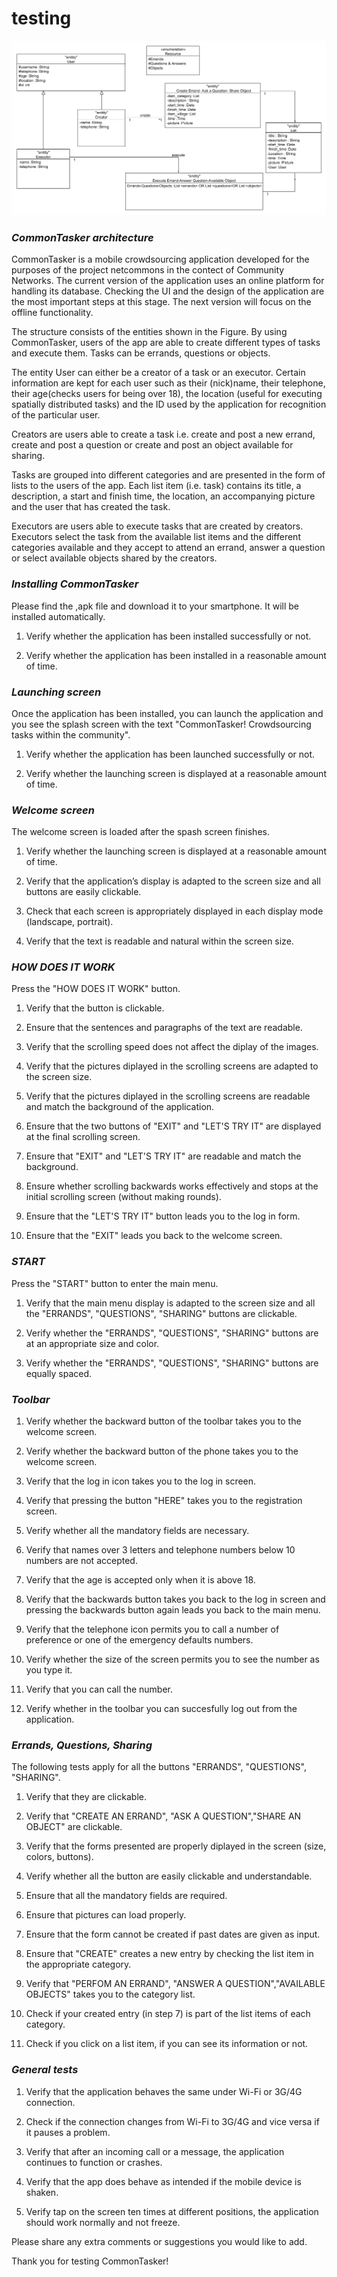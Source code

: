 # testing
![alt text](class_diagram_final.png "CommonTasker architecture")



### *CommonTasker architecture*
CommonTasker is a mobile crowdsourcing application developed for the purposes of the project netcommons in the contect of Community Networks. The current version of the application uses an online platform for handling its database. Checking the UI and the design
of the application are the most important steps at this stage. The next version will focus on the offline functionality. 

The structure consists of the entities shown in the Figure. By using CommonTasker, users of the app are able to create different types of tasks and execute them. Tasks can be errands, questions or objects. 

The entity User can either be a creator of a task or an executor. Certain information are kept for each user such as their (nick)name, their telephone, their age(checks users for being over 18), the location (useful for executing spatially distributed tasks) and the ID used by the application for recognition of the particular user. 

Creators are users able to create a task i.e. create and post a new errand, create and post a question or create and post an object available for sharing. 


Tasks are grouped into different categories and are presented in the form of lists to the users of the app. Each list item (i.e. task) contains its title, a description, a start and finish time, the location, an accompanying picture and the user that has created the task.

Executors are users able to execute tasks that are created by creators. Executors select the task from the available list items and the different categories available and they accept to attend an errand, answer a question or select available objects shared by the creators.



### *Installing CommonTasker*

Please find the ,apk file and download it to your smartphone. It will be installed automatically. 

1. Verify whether the application has been installed successfully or not. 

2. Verify whether the application has been installed in a reasonable amount of time.


### *Launching screen*
Once the application has been installed, you can launch the application and you see the splash screen
with the text "CommonTasker! Crowdsourcing tasks within the community". 

1. Verify whether the application has been launched successfully or not. 

2. Verify whether the launching screen is displayed at a reasonable amount of time.


### *Welcome screen*
The welcome screen is loaded after the spash screen finishes. 


1. Verify whether the launching screen is displayed at a reasonable amount of time.

2. Verify that the application’s display is adapted to the screen size and all buttons are easily clickable.

3. Check that each screen is appropriately displayed in each display mode (landscape, portrait). 

4. Verify that the text is readable and natural within the screen size. 



### *HOW DOES IT WORK*
Press the "HOW DOES IT WORK" button. 

1. Verify that the button is clickable. 

2. Ensure that the sentences and paragraphs of the text are readable.

3. Verify that the scrolling speed does not affect the diplay of the images. 

4. Verify that the pictures diplayed in the scrolling screens are adapted to the screen size. 

5. Verify that the pictures diplayed in the scrolling screens are readable and match the background of the application. 

6. Ensure that the two buttons of "EXIT" and "LET'S TRY IT" are displayed at the final scrolling screen. 

7. Ensure that "EXIT" and "LET'S TRY IT" are readable and match the background. 

8. Ensure whether scrolling backwards works effectively and stops at the initial scrolling screen (without making rounds). 

9. Ensure that the "LET'S TRY IT" button leads you to the log in form. 

10. Ensure that the "EXIT" leads you back to the welcome screen. 


### *START*
Press the "START" button to enter the main menu. 

1. Verify that the main menu display is adapted to the screen size and all the "ERRANDS", "QUESTIONS", "SHARING" buttons are clickable.

2. Verify whether the "ERRANDS", "QUESTIONS", "SHARING" buttons are at an appropriate size and color. 

3. Verify whether the "ERRANDS", "QUESTIONS", "SHARING" buttons are equally spaced. 


### *Toolbar*

1. Verify whether the backward button of the toolbar takes you to the welcome screen. 

2. Verify whether the backward button of the phone takes you to the welcome screen. 

3. Verify that the log in icon takes you to the log in screen. 

4. Verify that pressing the button "HERE" takes you to the registration screen. 

5. Verify whether all the mandatory fields are necessary. 

6. Verify that names over 3 letters and telephone numbers below 10 numbers are not accepted. 

7. Verify that the age is accepted only when it is above 18. 

8. Verify that the backwards button takes you back to the log in screen and pressing the backwards button again leads you back to the main menu. 

9. Verify that the telephone icon permits you to call a number of preference or one of the emergency defaults numbers.

10. Verify whether the size of the screen permits you to see the number as you type it. 

11. Verify that you can call the number. 

12. Verify whether in the toolbar you can succesfully log out from the application. 

### *Errands, Questions, Sharing*

The following tests apply for all the buttons "ERRANDS", "QUESTIONS", "SHARING". 


1. Verify that they are clickable. 

2. Verify that "CREATE AN ERRAND", "ASK A QUESTION","SHARE AN OBJECT" are clickable. 

3. Verify that the forms presented are properly diplayed in the screen (size, colors, buttons). 

4. Verify whether all the button are easily clickable and understandable. 

5. Ensure that all the mandatory fields are required. 

6. Ensure that pictures can load properly. 

8. Ensure that the form cannot be created if past dates are given as input.

7. Ensure that "CREATE" creates a new entry by checking the list item in the appropriate category.  
 
8. Verify that "PERFOM AN ERRAND", "ANSWER A QUESTION","AVAILABLE OBJECTS" takes you to the category list. 

9. Check if your created entry (in step 7) is part of the list items of each category. 

10. Check if you click on a list item, if you can see its information or not. 


### *General tests*

1. Verify that the application behaves the same under Wi-Fi or 3G/4G connection.

2. Check if the connection changes from Wi-Fi to 3G/4G and vice versa if it pauses a problem. 

3. Verify that after an incoming call or a message, the application continues to function or crashes. 

4. Verify that the app does behave as intended if the mobile device is shaken.

5. Verify tap on the screen ten times at different positions, the application should work normally and not freeze. 

Please share any extra comments or suggestions you would like to add. 

Thank you for testing CommonTasker!




